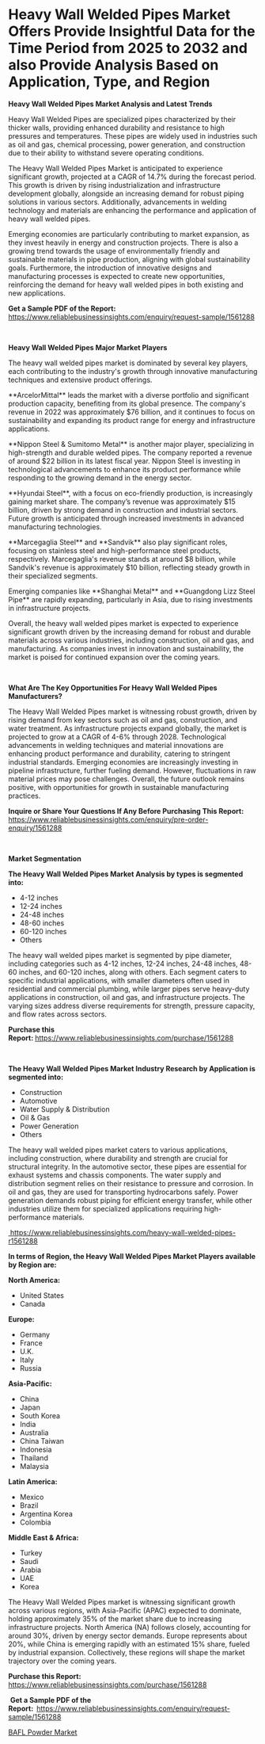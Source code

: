<p><h1>Heavy Wall Welded Pipes Market Offers Provide Insightful Data for the Time Period from 2025 to 2032 and also Provide Analysis Based on Application, Type, and Region</h1></p><p><strong>Heavy Wall Welded Pipes Market Analysis and Latest Trends</strong></p>
<p><p>Heavy Wall Welded Pipes are specialized pipes characterized by their thicker walls, providing enhanced durability and resistance to high pressures and temperatures. These pipes are widely used in industries such as oil and gas, chemical processing, power generation, and construction due to their ability to withstand severe operating conditions.</p><p>The Heavy Wall Welded Pipes Market is anticipated to experience significant growth, projected at a CAGR of 14.7% during the forecast period. This growth is driven by rising industrialization and infrastructure development globally, alongside an increasing demand for robust piping solutions in various sectors. Additionally, advancements in welding technology and materials are enhancing the performance and application of heavy wall welded pipes.</p><p>Emerging economies are particularly contributing to market expansion, as they invest heavily in energy and construction projects. There is also a growing trend towards the usage of environmentally friendly and sustainable materials in pipe production, aligning with global sustainability goals. Furthermore, the introduction of innovative designs and manufacturing processes is expected to create new opportunities, reinforcing the demand for heavy wall welded pipes in both existing and new applications.</p></p>
<p><strong>Get a Sample PDF of the Report:&nbsp;</strong> <a href="https://www.reliablebusinessinsights.com/enquiry/request-sample/1561288?utm_campaign=3216&utm_medium=2&utm_source=Github&utm_content=ia&utm_term=02042025&utm_id=heavy-wall-welded-pipes">https://www.reliablebusinessinsights.com/enquiry/request-sample/1561288</a></p>
<p>&nbsp;</p>
<p><strong>Heavy Wall Welded Pipes Major Market Players</strong></p>
<p><p>The heavy wall welded pipes market is dominated by several key players, each contributing to the industry's growth through innovative manufacturing techniques and extensive product offerings. </p><p>**ArcelorMittal** leads the market with a diverse portfolio and significant production capacity, benefiting from its global presence. The company's revenue in 2022 was approximately $76 billion, and it continues to focus on sustainability and expanding its product range for energy and infrastructure applications.</p><p>**Nippon Steel & Sumitomo Metal** is another major player, specializing in high-strength and durable welded pipes. The company reported a revenue of around $22 billion in its latest fiscal year. Nippon Steel is investing in technological advancements to enhance its product performance while responding to the growing demand in the energy sector.</p><p>**Hyundai Steel**, with a focus on eco-friendly production, is increasingly gaining market share. The company’s revenue was approximately $15 billion, driven by strong demand in construction and industrial sectors. Future growth is anticipated through increased investments in advanced manufacturing technologies.</p><p>**Marcegaglia Steel** and **Sandvik** also play significant roles, focusing on stainless steel and high-performance steel products, respectively. Marcegaglia's revenue stands at around $8 billion, while Sandvik's revenue is approximately $10 billion, reflecting steady growth in their specialized segments.</p><p>Emerging companies like **Shanghai Metal** and **Guangdong Lizz Steel Pipe** are rapidly expanding, particularly in Asia, due to rising investments in infrastructure projects.</p><p>Overall, the heavy wall welded pipes market is expected to experience significant growth driven by the increasing demand for robust and durable materials across various industries, including construction, oil and gas, and manufacturing. As companies invest in innovation and sustainability, the market is poised for continued expansion over the coming years.</p></p>
<p>&nbsp;</p>
<p><strong>What Are The Key Opportunities For Heavy Wall Welded Pipes Manufacturers?</strong></p>
<p><p>The Heavy Wall Welded Pipes market is witnessing robust growth, driven by rising demand from key sectors such as oil and gas, construction, and water treatment. As infrastructure projects expand globally, the market is projected to grow at a CAGR of 4-6% through 2028. Technological advancements in welding techniques and material innovations are enhancing product performance and durability, catering to stringent industrial standards. Emerging economies are increasingly investing in pipeline infrastructure, further fueling demand. However, fluctuations in raw material prices may pose challenges. Overall, the future outlook remains positive, with opportunities for growth in sustainable manufacturing practices.</p></p>
<p><strong>Inquire or Share Your Questions If Any Before Purchasing This Report:</strong> <a href="https://www.reliablebusinessinsights.com/enquiry/pre-order-enquiry/1561288?utm_campaign=3216&utm_medium=2&utm_source=Github&utm_content=ia&utm_term=02042025&utm_id=heavy-wall-welded-pipes">https://www.reliablebusinessinsights.com/enquiry/pre-order-enquiry/1561288</a></p>
<p>&nbsp;</p>
<p><strong>Market Segmentation</strong></p>
<p><strong>The Heavy Wall Welded Pipes Market Analysis by types is segmented into:</strong></p>
<p><ul><li>4-12 inches</li><li>12-24 inches</li><li>24-48 inches</li><li>48-60 inches</li><li>60-120 inches</li><li>Others</li></ul></p>
<p><p>The heavy wall welded pipes market is segmented by pipe diameter, including categories such as 4-12 inches, 12-24 inches, 24-48 inches, 48-60 inches, and 60-120 inches, along with others. Each segment caters to specific industrial applications, with smaller diameters often used in residential and commercial plumbing, while larger pipes serve heavy-duty applications in construction, oil and gas, and infrastructure projects. The varying sizes address diverse requirements for strength, pressure capacity, and flow rates across sectors.</p></p>
<p><strong>Purchase this Report:&nbsp;</strong><a href="https://www.reliablebusinessinsights.com/purchase/1561288?utm_campaign=3216&utm_medium=2&utm_source=Github&utm_content=ia&utm_term=02042025&utm_id=heavy-wall-welded-pipes">https://www.reliablebusinessinsights.com/purchase/1561288</a></p>
<p>&nbsp;</p>
<p><strong>The Heavy Wall Welded Pipes Market Industry Research by Application is segmented into:</strong></p>
<p><ul><li>Construction</li><li>Automotive</li><li>Water Supply & Distribution</li><li>Oil & Gas</li><li>Power Generation</li><li>Others</li></ul></p>
<p><p>The heavy wall welded pipes market caters to various applications, including construction, where durability and strength are crucial for structural integrity. In the automotive sector, these pipes are essential for exhaust systems and chassis components. The water supply and distribution segment relies on their resistance to pressure and corrosion. In oil and gas, they are used for transporting hydrocarbons safely. Power generation demands robust piping for efficient energy transfer, while other industries utilize them for specialized applications requiring high-performance materials.</p></p>
<p><a href="https://www.reliablebusinessinsights.com/heavy-wall-welded-pipes-r1561288?utm_campaign=3216&utm_medium=2&utm_source=Github&utm_content=ia&utm_term=02042025&utm_id=heavy-wall-welded-pipes">&nbsp;https://www.reliablebusinessinsights.com/heavy-wall-welded-pipes-r1561288</a></p>
<p><strong>In terms of Region, the Heavy Wall Welded Pipes Market Players available by Region are:</strong></p>
<p>
    <p> <strong> North America: </strong>
        <ul>
            <li>United States</li>
            <li>Canada</li>
        </ul>
        </p> 
    <p> <strong> Europe: </strong>
        <ul>
            <li>Germany</li>
            <li>France</li>
            <li>U.K.</li>
            <li>Italy</li>
            <li>Russia</li>
        </ul>
        </p> 
    <p> <strong> Asia-Pacific: </strong>
        <ul>
            <li>China</li>
            <li>Japan</li>
            <li>South Korea</li>
            <li>India</li>
            <li>Australia</li>
            <li>China Taiwan</li>
            <li>Indonesia</li>
            <li>Thailand</li>
            <li>Malaysia</li>
        </ul>
        </p> 
    <p> <strong> Latin America: </strong>
        <ul>
            <li>Mexico</li>
            <li>Brazil</li>
            <li>Argentina Korea</li>
            <li>Colombia</li>
        </ul>
        </p> 
    <p> <strong> Middle East & Africa: </strong>
        <ul>
            <li>Turkey</li>
            <li>Saudi</li>
            <li>Arabia</li>
            <li>UAE</li>
            <li>Korea</li>
        </ul>
    </p>
    </p>
<p><p>The Heavy Wall Welded Pipes market is witnessing significant growth across various regions, with Asia-Pacific (APAC) expected to dominate, holding approximately 35% of the market share due to increasing infrastructure projects. North America (NA) follows closely, accounting for around 30%, driven by energy sector demands. Europe represents about 20%, while China is emerging rapidly with an estimated 15% share, fueled by industrial expansion. Collectively, these regions will shape the market trajectory over the coming years.</p></p>
<p><strong>Purchase this Report: </strong><a href="https://www.reliablebusinessinsights.com/purchase/1561288?utm_campaign=3216&utm_medium=2&utm_source=Github&utm_content=ia&utm_term=02042025&utm_id=heavy-wall-welded-pipes">https://www.reliablebusinessinsights.com/purchase/1561288</a></p>
<p>&nbsp;<strong>Get a Sample PDF of the Report:&nbsp;&nbsp;</strong><a href="https://www.reliablebusinessinsights.com/enquiry/request-sample/1561288?utm_campaign=3216&utm_medium=2&utm_source=Github&utm_content=ia&utm_term=02042025&utm_id=heavy-wall-welded-pipes">https://www.reliablebusinessinsights.com/enquiry/request-sample/1561288</a></p>
<p><strong></strong></p>
<p><p><a href="https://github.com/XavierTyler76/Market-Research-Report-List-1/blob/main/bafl-powder-market.md?utm_campaign=3216&utm_medium=2&utm_source=Github&utm_content=ia&utm_term=02042025&utm_id=heavy-wall-welded-pipes">BAFL Powder Market</a></p></p>